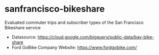 # sanfrancisco-bikeshare
Evaluated commuter trips and subscriber types of the San Francisco Bikeshare service

* Datasource: https://cloud.google.com/bigquery/public-data/bay-bike-share
* Ford GoBike Company Website: https://www.fordgobike.com/
